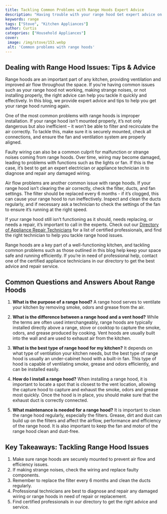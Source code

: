 ```yaml
---
title: Tackling Common Problems with Range Hoods Expert Advice
description: "Having trouble with your range hood Get expert advice on common problems and learn how to keep your range hood in the best condition possible Get all the information you need to solve any range hood problem"
keywords: range
tags: ["Stove", "Kitchen Appliances"]
author: Curtis
categories: ["Household Appliances"]
cover: 
 image: /img/stove/153.webp
 alt: 'Common problems with range hoods'
---
```

## Dealing with Range Hood Issues: Tips & Advice

Range hoods are an important part of any kitchen, providing ventilation and improved air flow throughout the space. If you're having common issues such as your range hood not working, making strange noises, or not installing properly, the right advice can help you tackle it quickly and effectively. In this blog, we provide expert advice and tips to help you get your range hood running again.

One of the most common problems with range hoods is improper installation. If your range hood isn’t mounted properly, it’s not only dangerous but also inefficient – it won’t be able to filter and recirculate the air correctly. To tackle this, make sure it is securely mounted, check all connections, and ensure the fan and ventilation system are properly aligned.

Faulty wiring can also be a common culprit for malfunction or strange noises coming from range hoods. Over time, wiring may become damaged, leading to problems with functions such as the lights or fan. If this is the case, it’s best to get an expert electrician or appliance technician in to diagnose and repair any damaged wiring.

Air flow problems are another common issue with range hoods. If your range hood isn’t clearing the air correctly, check the filter, ducts, and fan settings. The filter should be replaced every 6 months - if it’s clogged, this can cause your range hood to run ineffectively. Inspect and clean the ducts regularly, and if necessary ask a technician to check the settings of the fan to ensure it’s running at the right speed.

If your range hood still isn’t functioning as it should, needs replacing, or needs a repair, it’s important to call in the experts. Check out our [Directory of Appliance Repair Technicians](./pages/appliance-repair-technicians) for a list of certified professionals, and find the right technician to help you tackle range hood issues. 

Range hoods are a key part of a well-functioning kitchen, and tackling common problems such as those outlined in this blog help keep your space safe and running efficiently. If you’re in need of professional help, contact one of the certified appliance technicians in our directory to get the best advice and repair service.

## Common Questions and Answers About Range Hoods 

1. **What is the purpose of a range hood?** A range hood serves to ventilate your kitchen by removing smoke, odors and grease from the air. 

2. **What is the difference between a range hood and a vent hood?** While the terms are often used interchangeably, range hoods are typically installed directly above a range, stove or cooktop to capture the smoke, odors, and grease produced by cooking. Vent hoods are usually built into the wall and are used to exhaust air from the kitchen.

3. **What is the best type of range hood for my kitchen?** It depends on what type of ventilation your kitchen needs, but the best type of range hood is usually an under-cabinet hood with a built-in fan. This type of hood is capable of ventilating smoke, grease and odors efficiently, and can be installed easily. 

4. **How do I install a range hood?** When installing a range hood, it is important to locate a spot that is closest to the vent location, allowing the capture hood to capture and exhaust the smoke, odors and grease most quickly. Once the hood is in place, you should make sure that the exhaust duct is correctly connected.

5. **What maintenance is needed for a range hood?** It is important to clean the range hood regularly, especially the filters. Grease, dirt and dust can build up on the filters and affect the airflow, performance and efficiency of the range hood. It is also important to keep the fan and motor of the range hood clean and dust-free.

## Key Takeaways: Tackling Range Hood Issues
1. Make sure range hoods are securely mounted to prevent air flow and efficiency issues.
2. If making strange noises, check the wiring and replace faulty components.
3. Remember to replace the filter every 6 months and clean the ducts regularly.
4. Professional technicians are best to diagnose and repair any damaged wiring or range hoods in need of repair or replacement.
5. Find certified professionals in our directory to get the right advice and service.
